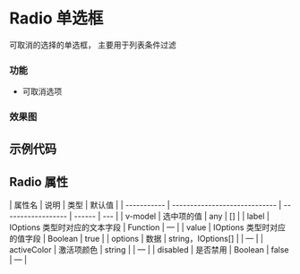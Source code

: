 # Radio 单选框

可取消的选择的单选框， 主要用于列表条件过滤

### 功能

- 可取消选项

### 效果图

<demo src="./basic.vue"></demo>

## 示例代码

## Radio 属性

| 属性名      | 说明                          | 类型               | 默认值 |
| ----------- | ----------------------------- | ------------------ | ------ | --- |
| v-model     | 选中项的值                    | any                | []     |
| label       | IOptions 类型时对应的文本字段 | Function           | —      |
| value       | IOptions 类型时对应的值字段   | Boolean            | true   |
| options     | 数据                          | string，IOptions[] |        | —   |
| activeColor | 激活项颜色                    | string             |        | —   |
| disabled    | 是否禁用                      | Boolean            | false  | —   |

